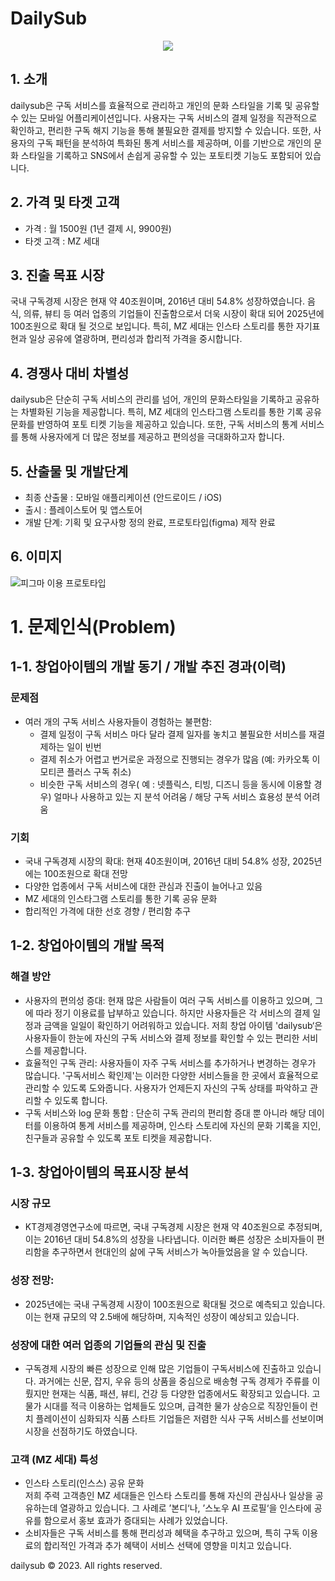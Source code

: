 # DailySub

<p align="center">
  <img src="https://github.com/GETIT-FLC/Sentimental/assets/74143636/2bd4132d-b62d-4ac7-afa5-a7e297ada74c">
</p>

## 1. 소개

dailysub은 구독 서비스를 효율적으로 관리하고 개인의 문화 스타일을 기록 및 공유할 수 있는 모바일 어플리케이션입니다. 사용자는 구독 서비스의 결제 일정을 직관적으로 확인하고, 편리한 구독 해지 기능을 통해 불필요한 결제를 방지할 수 있습니다. 또한, 사용자의 구독 패턴을 분석하여 특화된 통계 서비스를 제공하며, 이를 기반으로 개인의 문화 스타일을 기록하고 SNS에서 손쉽게 공유할 수 있는 포토티켓 기능도 포함되어 있습니다.

## 2. 가격 및 타겟 고객

- 가격 : 월 1500원 (1년 결제 시, 9900원)
- 타겟 고객 : MZ 세대

## 3. 진출 목표 시장

국내 구독경제 시장은 현재 약 40조원이며, 2016년 대비 54.8% 성장하였습니다. 음식, 의류, 뷰티 등 여러 업종의 기업들이 진출함으로서 더욱 시장이 확대 되어 2025년에 100조원으로 확대 될 것으로 보입니다. 특히, MZ 세대는 인스타 스토리를 통한 자기표현과 일상 공유에 열광하며, 편리성과 합리적 가격을 중시합니다.

## 4. 경쟁사 대비 차별성

dailysub은 단순히 구독 서비스의 관리를 넘어, 개인의 문화스타일을 기록하고 공유하는 차별화된 기능을 제공합니다. 특히, MZ 세대의 인스타그램 스토리를 통한 기록 공유 문화를 반영하여 포토 티켓 기능을 제공하고 있습니다. 또한, 구독 서비스의 통계 서비스를 통해 사용자에게 더 많은 정보를 제공하고 편의성을 극대화하고자 합니다.

## 5. 산출물 및 개발단계

- 최종 산출물 : 모바일 애플리케이션 (안드로이드 / iOS)
- 출시 : 플레이스토어 및 앱스토어
- 개발 단계: 기획 및 요구사항 정의 완료, 프로토타입(figma) 제작 완료

## 6. 이미지

![피그마 이용 프로토타입](https://github.com/GETIT-FLC/Sentimental/assets/74143636/dbbd97c6-c4ff-46b2-8e56-11e7f6d494c0)


# 1. 문제인식(Problem)

## 1-1. 창업아이템의 개발 동기 / 개발 추진 경과(이력)

### 문제점
- 여러 개의 구독 서비스 사용자들이 경험하는 불편함:
  - 결제 일정이 구독 서비스 마다 달라 결제 일자를 놓치고 불필요한 서비스를 재결제하는 일이 빈번
  - 결제 취소가 어렵고 번거로운 과정으로 진행되는 경우가 많음 (예: 카카오톡 이모티콘 플러스 구독 취소)
  - 비슷한 구독 서비스의 경우( 예 : 넷플릭스, 티빙, 디즈니 등을 동시에 이용할 경우) 얼마나 사용하고 있는 지 분석 어려움 /  해당 구독 서비스 효용성 분석 어려움

### 기회
- 국내 구독경제 시장의 확대: 현재 40조원이며, 2016년 대비 54.8% 성장, 2025년에는 100조원으로 확대 전망
- 다양한 업종에서 구독 서비스에 대한 관심과 진출이 늘어나고 있음
- MZ 세대의 인스타그램 스토리를 통한 기록 공유 문화
- 합리적인 가격에 대한 선호 경향 / 편리함 추구

## 1-2. 창업아이템의 개발 목적

### 해결 방안
- 사용자의 편의성 증대: 현재 많은 사람들이 여러 구독 서비스를 이용하고 있으며, 그에 따라 정기 이용료를 납부하고 있습니다. 하지만 사용자들은 각 서비스의 결제 일정과 금액을 일일이 확인하기 어려워하고 있습니다. 저희 창업 아이템 'dailysub‘은 사용자들이 한눈에 자신의 구독 서비스와 결제 정보를 확인할 수 있는 편리한 서비스를 제공합니다.
- 효율적인 구독 관리: 사용자들이 자주 구독 서비스를 추가하거나 변경하는 경우가 많습니다. '구독서비스 확인제'는 이러한 다양한 서비스들을 한 곳에서 효율적으로 관리할 수 있도록 도와줍니다. 사용자가 언제든지 자신의 구독 상태를 파악하고 관리할 수 있도록 합니다.
- 구독 서비스와 log 문화 통합 : 단순히 구독 관리의 편리함 증대 뿐 아니라 해당 데이터를 이용하여 통계 서비스를 제공하며, 인스타 스토리에 자신의 문화 기록을 지인, 친구들과 공유할 수 있도록 포토 티켓을 제공합니다. 

## 1-3. 창업아이템의 목표시장 분석

### 시장 규모 
- KT경제경영연구소에 따르면, 국내 구독경제 시장은 현재 약 40조원으로 추정되며, 이는 2016년 대비 54.8%의 성장을 나타냅니다. 이러한 빠른 성장은 소비자들이 편리함을 추구하면서 현대인의 삶에 구독 서비스가 녹아들었음을 알 수 있습니다. 

### 성장 전망: 
- 2025년에는 국내 구독경제 시장이 100조원으로 확대될 것으로 예측되고 있습니다. 이는 현재 규모의 약 2.5배에 해당하며, 지속적인 성장이 예상되고 있습니다. 

### 성장에 대한 여러 업종의 기업들의 관심 및 진출
- 구독경제 시장의 빠른 성장으로 인해 많은 기업들이 구독서비스에 진출하고 있습니다. 과거에는 신문, 잡지, 우유 등의 상품을 중심으로 배송형 구독 경제가 주류를 이뤘지만 현재는 식품, 패션, 뷰티, 건강 등 다양한 업종에서도 확장되고 있습니다. 고물가 시대를 적극 이용하는 업체들도 있으며, 급격한 물가 상승으로 직장인들이 런치 플레이션이 심화되자 식품 스타트 기업들은 저렴한 식사 구독 서비스를 선보이며 시장을 선점하기도 하였습니다. 

### 고객 (MZ 세대) 특성
- 인스타 스토리(인스스) 공유 문화  
저희 주력 고객층인 MZ 세대들은 인스타 스토리를 통해 자신의 관심사나 일상을 공유하는데 열광하고 있습니다. 그 사례로 ’본디‘나, ’스노우 AI 프로필‘을 인스타에 공유를 함으로서 홍보 효과가 증대되는 사례가 있었습니다.
- 소비자들은 구독 서비스를 통해 편리성과 혜택을 추구하고 있으며, 특히 구독 이용료의 합리적인 가격과 추가 혜택이 서비스 선택에 영향을 미치고 있습니다.



dailysub © 2023. All rights reserved.
